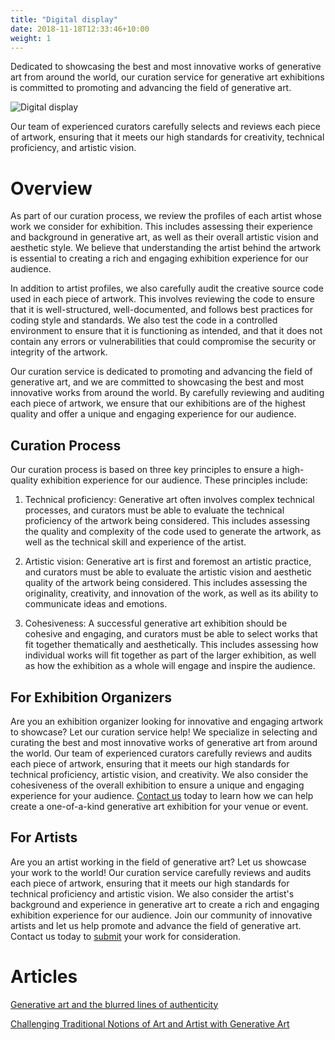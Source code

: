 ```yaml
---
title: "Digital display"
date: 2018-11-18T12:33:46+10:00
weight: 1
---
```


Dedicated to showcasing the best and most innovative works of generative art from around the world, our curation service for generative art exhibitions is committed to promoting and advancing the field of generative art.

![Digital display](/images/digital-display.png)

Our team of experienced curators carefully selects and reviews each piece of artwork, ensuring that it meets our high standards for creativity, technical proficiency, and artistic vision.

# Overview

As part of our curation process, we review the profiles of each artist whose work we consider for exhibition. This includes assessing their experience and background in generative art, as well as their overall artistic vision and aesthetic style. We believe that understanding the artist behind the artwork is essential to creating a rich and engaging exhibition experience for our audience.

In addition to artist profiles, we also carefully audit the creative source code used in each piece of artwork. This involves reviewing the code to ensure that it is well-structured, well-documented, and follows best practices for coding style and standards. We also test the code in a controlled environment to ensure that it is functioning as intended, and that it does not contain any errors or vulnerabilities that could compromise the security or integrity of the artwork.

Our curation service is dedicated to promoting and advancing the field of generative art, and we are committed to showcasing the best and most innovative works from around the world. By carefully reviewing and auditing each piece of artwork, we ensure that our exhibitions are of the highest quality and offer a unique and engaging experience for our audience.

## Curation Process

Our curation process is based on three key principles to ensure a high-quality exhibition experience for our audience. These principles include:

1. Technical proficiency: Generative art often involves complex technical processes, and curators must be able to evaluate the technical proficiency of the artwork being considered. This includes assessing the quality and complexity of the code used to generate the artwork, as well as the technical skill and experience of the artist.

2. Artistic vision: Generative art is first and foremost an artistic practice, and curators must be able to evaluate the artistic vision and aesthetic quality of the artwork being considered. This includes assessing the originality, creativity, and innovation of the work, as well as its ability to communicate ideas and emotions.

3. Cohesiveness: A successful generative art exhibition should be cohesive and engaging, and curators must be able to select works that fit together thematically and aesthetically. This includes assessing how individual works will fit together as part of the larger exhibition, as well as how the exhibition as a whole will engage and inspire the audience.

## For Exhibition Organizers

Are you an exhibition organizer looking for innovative and engaging artwork to showcase? Let our curation service help! We specialize in selecting and curating the best and most innovative works of generative art from around the world. Our team of experienced curators carefully reviews and audits each piece of artwork, ensuring that it meets our high standards for technical proficiency, artistic vision, and creativity. We also consider the cohesiveness of the overall exhibition to ensure a unique and engaging experience for your audience. [Contact us](/apply) today to learn how we can help create a one-of-a-kind generative art exhibition for your venue or event.

## For Artists

Are you an artist working in the field of generative art? Let us showcase your work to the world! Our curation service carefully reviews and audits each piece of artwork, ensuring that it meets our high standards for technical proficiency and artistic vision. We also consider the artist's background and experience in generative art to create a rich and engaging exhibition experience for our audience. Join our community of innovative artists and let us help promote and advance the field of generative art. Contact us today to [submit](/apply) your work for consideration.


# Articles

[Generative art and the blurred lines of authenticity](https://medium.com/generatedart/generative-art-and-the-blurred-lines-of-authenticity-80d5417d8c03)

[Challenging Traditional Notions of Art and Artist with Generative Art](https://medium.com/generatedart/challenging-traditional-notions-of-art-and-artist-with-generative-art-193811e3d406)
